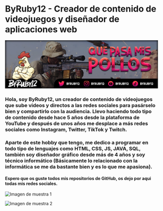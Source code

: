 # ByRuby12 - Creador de contenido de videojuegos y diseñador de aplicaciones web

![Imagen de portada](imagenes/banner.png)

### Hola, soy ByRuby12, un creador de contenido de videojuegos que sube videos y directos a las redes sociales para pasárselo bien y compartirlo con la audiencia. Llevo haciendo todo tipo de contenido desde hace 5 años desde la plataforma de YouTube y después de unos años me desplace a más redes sociales como Instagram, Twitter, TikTok y Twitch.

### Aparte de este hobby que tengo, me dedico a programar en todo tipo de lenguajes como HTML, CSS, JS, JAVA, SQL, también soy diseñador gráfico desde más de 4 años y soy técnico informático (Básicamente lo relacionado con la informática se me da bastante bien y es lo que me apasiona).

#### Espero que os guste todos mis repositorios de GitHub, os dejo por aqui todas mis redes sociales.

![Imagen de muestra 1](imagen2.jpg)

![Imagen de muestra 2](imagen3.jpg)
